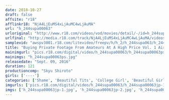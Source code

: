 ```yaml
---
date: 2018-10-27
draft: false
affsite: "r18"
afflinkr18: "NjA4LjEuMS4xLjAuMC4wLjAuMA"
url: "h_244supa00063"
urloriginal: "http://www.r18.com/videos/vod/movies/detail/-/id=h_244supa00063"
urlfinal: "http://media.r18.com/track/NjA4LjEuMS4xLjAuMC4wLjAuMA/videos/vod/movies/detail/-/id=h_244supa00063"
samplevid: "awspv3001.r18.com/litevideo/freepv/h/h_2/h_244supa063/h_244supa063_dmb_w.mp4"
title: "Buying Private Footage From Amateurs At A High Price Vol. 1 Airheaded Beauty Kurumi College Girl"
mainimgurl: "pics.r18.com/digital/video/h_244supa00063/h_244supa00063ps.jpg"
mainimgs: "h_244supa00063ps.jpg"
releasedate: "Sept. 09, 2016"
duration: 121
productioncomp: "Skyu Shiroto"
girls: ['----']
categories: ['Shame', 'Beautiful Tits', 'College Girl', 'Beautiful Girl', 'Amateur', 'Blowjob', 'Hi-Def']
imgurls: ['pics.r18.com/digital/video/h_244supa00063/h_244supa00063jp-1.jpg', 'pics.r18.com/digital/video/h_244supa00063/h_244supa00063jp-2.jpg', 'pics.r18.com/digital/video/h_244supa00063/h_244supa00063jp-3.jpg', 'pics.r18.com/digital/video/h_244supa00063/h_244supa00063jp-4.jpg', 'pics.r18.com/digital/video/h_244supa00063/h_244supa00063jp-5.jpg', 'pics.r18.com/digital/video/h_244supa00063/h_244supa00063jp-6.jpg', 'pics.r18.com/digital/video/h_244supa00063/h_244supa00063jp-7.jpg', 'pics.r18.com/digital/video/h_244supa00063/h_244supa00063jp-8.jpg', 'pics.r18.com/digital/video/h_244supa00063/h_244supa00063jp-9.jpg', 'pics.r18.com/digital/video/h_244supa00063/h_244supa00063jp-10.jpg', 'pics.r18.com/digital/video/h_244supa00063/h_244supa00063jp-11.jpg', 'pics.r18.com/digital/video/h_244supa00063/h_244supa00063jp-12.jpg', 'pics.r18.com/digital/video/h_244supa00063/h_244supa00063jp-13.jpg', 'pics.r18.com/digital/video/h_244supa00063/h_244supa00063jp-14.jpg', 'pics.r18.com/digital/video/h_244supa00063/h_244supa00063jp-15.jpg', 'pics.r18.com/digital/video/h_244supa00063/h_244supa00063jp-16.jpg', 'pics.r18.com/digital/video/h_244supa00063/h_244supa00063jp-17.jpg', 'pics.r18.com/digital/video/h_244supa00063/h_244supa00063jp-18.jpg', 'pics.r18.com/digital/video/h_244supa00063/h_244supa00063jp-19.jpg', 'pics.r18.com/digital/video/h_244supa00063/h_244supa00063jp-20.jpg']
imgs: ['h_244supa00063jp-1.jpg', 'h_244supa00063jp-2.jpg', 'h_244supa00063jp-3.jpg', 'h_244supa00063jp-4.jpg', 'h_244supa00063jp-5.jpg', 'h_244supa00063jp-6.jpg', 'h_244supa00063jp-7.jpg', 'h_244supa00063jp-8.jpg', 'h_244supa00063jp-9.jpg', 'h_244supa00063jp-10.jpg', 'h_244supa00063jp-11.jpg', 'h_244supa00063jp-12.jpg', 'h_244supa00063jp-13.jpg', 'h_244supa00063jp-14.jpg', 'h_244supa00063jp-15.jpg', 'h_244supa00063jp-16.jpg', 'h_244supa00063jp-17.jpg', 'h_244supa00063jp-18.jpg', 'h_244supa00063jp-19.jpg', 'h_244supa00063jp-20.jpg']
---
```


